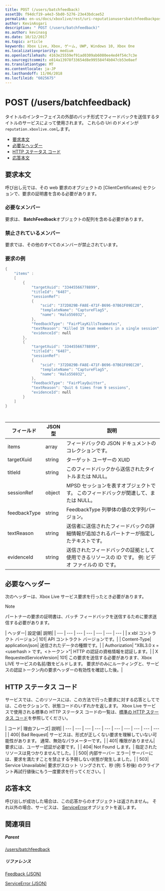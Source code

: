 ```yaml
---
title: POST (/users/batchfeedback)
assetID: f94dcf19-a4e3-5bd0-5276-23e43bdcae52
permalink: en-us/docs/xboxlive/rest/uri-reputationusersbatchfeedbackpost.html
author: KevinAsgari
description: " POST (/users/batchfeedback)"
ms.author: kevinasg
ms.date: 10/12/2017
ms.topic: article
keywords: Xbox Live, Xbox, ゲーム, UWP, Windows 10, Xbox One
ms.localizationpriority: medium
ms.openlocfilehash: 4163e25559ef91ad0309ab6080ee4ed4f54c7c3e
ms.sourcegitcommit: e814a13978f33654d8e995584f4b047cb53e0aef
ms.translationtype: MT
ms.contentlocale: ja-JP
ms.lasthandoff: 11/06/2018
ms.locfileid: "6025675"
---
```

# <a name="post-usersbatchfeedback"></a>POST (/users/batchfeedback)
タイトルのインターフェイスの外部のバッチ形式でフィードバックを送信するタイトルのサービスによって使用されます。 これらの Uri のドメインが`reputation.xboxlive.com`します。
 
  * [要求本文](#ID4EX)
  * [必要なヘッダー](#ID4E3E)
  * [HTTP ステータス コード](#ID4EWG)
  * [応答本文](#ID4EDAAC)
 
<a id="ID4EX"></a>

 
## <a name="request-body"></a>要求本文 
 
呼び出し元では、その web 要求のオブジェクトの [ClientCertificates] セクションで、要求の証明書を含める必要があります。
 
<a id="ID4EBB"></a>

 
### <a name="required-members"></a>必要なメンバー 
 
要求は、 **BatchFeedback**オブジェクトの配列を含める必要があります。 
  
<a id="ID4EPB"></a>

 
### <a name="prohibited-members"></a>禁止されているメンバー 
 
要求では、その他のすべてのメンバーが禁止されています。
  
<a id="ID4E3B"></a>

 
### <a name="sample-request"></a>要求の例 
 

```cpp
{
    "items" :
    [
        {
            "targetXuid": "33445566778899",
            "titleId": "6487",
            "sessionRef":
            {
                "scid": "372D829B-FA8E-471F-B696-07B61F09EC20",
                "templateName": "CaptureFlag5",
                "name": "Halo556932",
            },
            "feedbackType": "FairPlayKillsTeammates",
            "textReason": "Killed 19 team members in a single session",
            "evidenceId": null
        },
        {
            "targetXuid": "33445566778899",
            "titleId": "6487",
            "sessionRef":
            {
                "scid": "372D829B-FA8E-471F-B696-07B61F09EC20",
                "templateName": "CaptureFlag5",
                "name": "Halo556932",
            },
            "feedbackType": "FairPlayQuitter",
            "textReason": "Quit 6 times from 9 sessions",
            "evidenceId": null
        }
    ]
}

      
```

 
| <b>フィールド</b>| <b>JSON 型</b>| <b>説明</b>| 
| --- | --- | --- | 
| items| array| フィードバックの JSON ドキュメントのコレクションです。| 
| targetXuid| string| ターゲット ユーザーの XUID| 
| titleId| string| このフィードバックから送信されたタイトルまたは NULL。| 
| sessionRef| object| MPSD セッションを表すオブジェクトです。 このフィードバックが関連して、または NULL。| 
| feedbackType| string| FeedbackType 列挙体の値の文字列バージョン。| 
| textReason| string| 送信者に送信されたフィードバックの詳細情報が追加されるパートナーが指定したテキストです。| 
| evidenceId| string| 送信されたフィードバックの証拠として使用できるリソースの ID です。 例: ビデオ ファイルの ID です。| 
   
<a id="ID4E3E"></a>

 
## <a name="required-headers"></a>必要なヘッダー
 
次のヘッダーは、Xbox Live サービス要求を行ったとき必要があります。 

> [!NOTE] 
> パートナーの要求の証明書は、バッチ フィードバックを送信するために要求送信する必要があります。 


 
| ヘッダー| 設定値| 説明| 
| --- | --- | --- | --- | --- | --- | --- | 
| x xbl コントラクト バージョン| 101| API コントラクト バージョンです。| 
| Content-Type| application/json| 送信されたデータの種類です。| 
| Authorization| "XBL3.0 x =&lt;userhash > です。&lt;トークン >"| HTTP の認証の資格情報を認証します。| 
| X RequestedServiceVersion| 101| この要求を送信する必要があります、Xbox LIVE サービスの名前/数をビルドします。 要求がのみにルーティングと、サービスの認証トークン内の要求ヘッダーの有効性を確認した後。| 
  
<a id="ID4EWG"></a>

 
## <a name="http-status-codes"></a>HTTP ステータス コード
 
サービスでは、このリソースには、この方法で行った要求に対する応答としてでは、このセクションで、状態コードのいずれかを返します。 Xbox Live サービスで使用される標準の HTTP ステータス コードの一覧は、[標準の HTTP ステータス コード](../../additional/httpstatuscodes.md)を参照してください。
 
| コード| 理由フレーズ| 説明| 
| --- | --- | --- | --- | --- | --- | --- | --- | --- | --- | 
| 400| Bad Request| サービスは、形式が正しくない要求を理解していない可能性があります。 通常、無効なパラメーターです。| 
| 401| 権限がありません| 要求には、ユーザー認証が必要です。| 
| 404| Not Found します。| 指定されたリソースは見つかりませんでした。| 
| 500| 内部サーバー エラー| サーバーには、要求を満たすことを禁止する予期しない状態が発生しました。| 
| 503| Service Unavailable| 要求がスロット リングされて、秒 (例: 5 秒後) のクライアント再試行値後にもう一度要求を行ってください。| 
  
<a id="ID4EDAAC"></a>

 
## <a name="response-body"></a>応答本文 
 
呼び出しが成功した場合は、この応答からのオブジェクトは返されません。 それ以外の場合、サービスは、 [ServiceError](../../json/json-serviceerror.md)オブジェクトを返します。
  
<a id="ID4EXAAC"></a>

 
## <a name="see-also"></a>関連項目
 
<a id="ID4EZAAC"></a>

 
##### <a name="parent"></a>Parent 

[/users/batchfeedback](uri-reputationusersbatchfeedback.md)

  
<a id="ID4EFBAC"></a>

 
##### <a name="reference"></a>リファレンス 

[Feedback (JSON)](../../json/json-feedback.md)

 [ServiceError (JSON)](../../json/json-serviceerror.md)

   